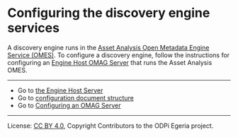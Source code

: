 <!-- SPDX-License-Identifier: CC-BY-4.0 -->
<!-- Copyright Contributors to the ODPi Egeria project. -->

# Configuring the discovery engine services

A discovery engine
runs in the [Asset Analysis Open Metadata Engine Service (OMES)](../../../engine-services/asset-analysis).
To configure a discovery engine, follow the instructions for configuring an 
[Engine Host OMAG Server](../concepts/engine-host.md) that runs the Asset Analysis OMES.



----
* Go to [the Engine Host Server](../concepts/engine-host.md)
* Go to [configuration document structure](../concepts/configuration-document.md)
* Go to [Configuring an OMAG Server](configuring-an-omag-server.md)
----
License: [CC BY 4.0](https://creativecommons.org/licenses/by/4.0/),
Copyright Contributors to the ODPi Egeria project.